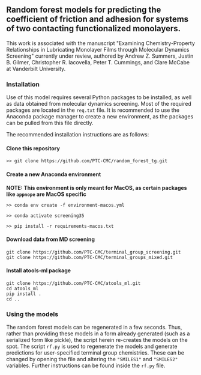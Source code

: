 ## Random forest models for predicting the coefficient of friction and adhesion for systems of two contacting functionalized monolayers.

This work is associated with the manuscript 
"Examining Chemistry-Property Relationships in 
Lubricating Monolayer Films through Molecular Dynamics Screening" currently under review,
authored by Andrew Z. Summers, Justin B. Gilmer, Christopher R. Iacovella, 
Peter T. Cummings, and Clare McCabe at Vanderbilt University.

### Installation

Use of this model requires several Python packages to be installed, as well
as data obtained from molecular dynamics screening. Most of the required
packages are located in the `req.txt` file. It is recommended to
use the Anaconda package manager to create a new environment, as the
packages can be pulled from this file directly.

The recommended installation instructions are as follows:

#### Clone this repository

```
>> git clone https://github.com/PTC-CMC/random_forest_tg.git
```

#### Create a new Anaconda environment

**NOTE: This environment is only meant for MacOS, as certain packages like `appnope` are MacOS specific**

`>> conda env create -f environment-macos.yml`

`>> conda activate screening35`

`>> pip install -r requirements-macos.txt`


#### Download data from MD screening

```
git clone https://github.com/PTC-CMC/terminal_group_screening.git
git clone https://github.com/PTC-CMC/terminal_groups_mixed.git
```

#### Install atools-ml package

```
git clone https://github.com/PTC-CMC/atools_ml.git
cd atools_ml
pip install .
cd ..
```

### Using the models
The random forest models can be regenerated in a few seconds.
Thus, rather than providing these models in a form already generated (such
as a serialized form like pickle), the script herein re-creates the models
on the spot.
The script `rf.py` is used to regenerate the models and generate
predictions for user-specified terminal group chemistries. These can be
changed by opening the file and altering the `"SMILES1"` and `"SMILES2"`
variables.
Further instructions can be found inside the `rf.py` file.
